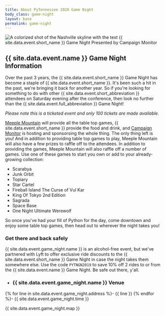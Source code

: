 ```yaml
---
title: About PyTennessee 2020 Game Night
body_class: game-night
layout: base
permalink: game-night
---
```


<div class="game-night-hero"> 
  <img src="{{ site.baseurl }}/static/img/{{ site.data.event.game_night.image }}" alt="A colorized shot of the Nashville skyline with the text {{ site.data.event.short_name }} Game Night Presented by Campaign Monitor">
</div>

## {{ site.data.event.name }} Game Night Information

Over the past 3 years, the {{ site.data.event.short_name }} Game Night has become a staple of {{ site.data.event.short_name }}.
It's been such a hit in the past, we're bringing it back for another year.
So if you're looking for something to do with other {{ site.data.event.short_abbreviation }} attendees on Saturday evening after the conference, then look no further than the {{ site.data.event.full_abbreviation }} Game Night!

_Please note this is a ticketed event and only 100 tickets are made available._

[Meeple Mountain](https://www.meeplemountain.com/) will provide all the table top games, {{ site.data.event.short_name }} provide the food and drink, and [Campaign Monitor](https://www.campaignmonitor.com/) is hosting and sponsorsing the whole thing. The only thing left is you! And in addition to providing table top games to play, Meeple Mountain will also have a few prizes to raffle off to the attendees.
In addition to providing the games, Meeple Mountain will also raffle off a number of games.
Use one of these games to start you own or add to your already-growing collection:

* Scarabya
* Junk Orbit
* Topiary
* Star Cartel
* Fireball Island The Curse of Vul Kar
* King Of Tokyo 2nd Edition
* Sagrada
* Space Base
* One Night Ultimate Werewolf

So once you've had your fill of Python for the day, come downtown and enjoy some table top games, then head out to wherever the night takes you!

### Get there and back safely

{{ site.data.event.game_night.name }} is an alcohol-free event, but we've partnered with Lyft to offer exclusive ride discounts to the {{ site.data.event.short_name }} Game Night in case the night takes them somewhere else.
Use the code `PYTNGN2019` to save 10% off 2 rides to or from the {{ site.data.event.name }} Game Night.
Be safe out there, y'all.

<div class="flex-container venue-info" markdown="1">

- ### {{ site.data.event.game_night.name }} Venue
{% for line in site.data.event.game_night.address %}- {{ line }}
{% endfor %}- {{ site.data.event.game_night.time }}

{{ site.data.event.game_night.map }}

</div>
